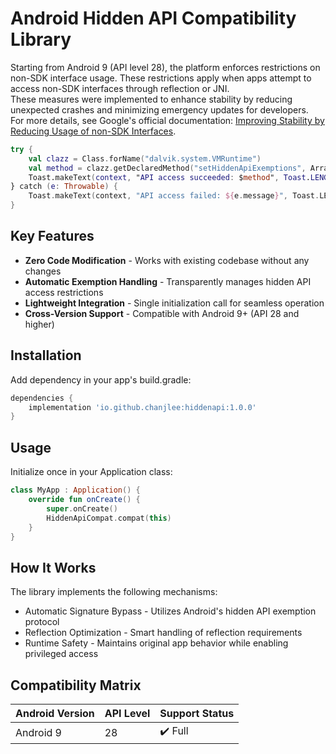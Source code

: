 # Android Hidden API Compatibility Library

Starting from Android 9 (API level 28), the platform enforces restrictions on non-SDK interface usage. These restrictions apply when apps attempt to access non-SDK interfaces through reflection or JNI.  
These measures were implemented to enhance stability by reducing unexpected crashes and minimizing emergency updates for developers.  
For more details, see Google's official documentation: [Improving Stability by Reducing Usage of non-SDK Interfaces](https://developer.android.com/about/versions/pie/restrictions-non-sdk-interfaces).

```kotlin
try { 
    val clazz = Class.forName("dalvik.system.VMRuntime")
    val method = clazz.getDeclaredMethod("setHiddenApiExemptions", Array<String>::class.java)
    Toast.makeText(context, "API access succeeded: $method", Toast.LENGTH_SHORT).show()
} catch (e: Throwable) {
    Toast.makeText(context, "API access failed: ${e.message}", Toast.LENGTH_SHORT).show()
}
```

## Key Features
- **Zero Code Modification** - Works with existing codebase without any changes
- **Automatic Exemption Handling** - Transparently manages hidden API access restrictions
- **Lightweight Integration** - Single initialization call for seamless operation
- **Cross-Version Support** - Compatible with Android 9+ (API 28 and higher)

## Installation

Add dependency in your app's build.gradle:

```groovy
dependencies {
    implementation 'io.github.chanjlee:hiddenapi:1.0.0'
}
```

## Usage

Initialize once in your Application class:

```kotlin
class MyApp : Application() {
    override fun onCreate() {
        super.onCreate()
        HiddenApiCompat.compat(this)
    }
}
```

## How It Works

The library implements the following mechanisms:

- Automatic Signature Bypass - Utilizes Android's hidden API exemption protocol
- Reflection Optimization - Smart handling of reflection requirements
- Runtime Safety - Maintains original app behavior while enabling privileged access

## Compatibility Matrix

| Android Version | API Level | Support Status | 
|-----------------|-----------|-----------------| 
| Android 9 | 28 | ✔️ Full | | Android 10 | 29 | ✔️ Full | | Android 11+ | 30+ | ✔️ Full |
